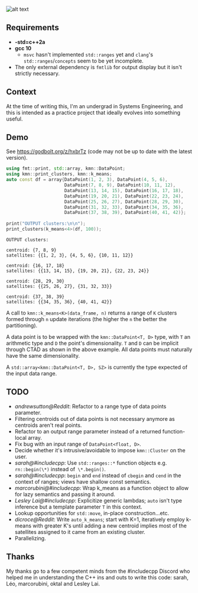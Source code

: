 ![alt text](https://i.imgur.com/RBXzdQ8.png)
## Requirements
- **-std=c++2a**
- **gcc 10**
    - `msvc` hasn't implemented `std::ranges` yet and `clang`'s `std::ranges`/`concepts` seem to be yet incomplete.
- The only external dependency is `fmtlib` for output display but it isn't strictly necessary.

## Context
At the time of writing this, I'm an undergrad in Systems Engineering, and this is intended as a practice project that ideally evolves into something useful.

## Demo
See https://godbolt.org/z/hxbrTz (code may not be up to date with the latest version).

```cpp
using fmt::print, std::array, kmn::DataPoint;
using kmn::print_clusters, kmn::k_means;
auto const df = array{DataPoint(1, 2, 3), DataPoint(4, 5, 6),
                      DataPoint(7, 8, 9), DataPoint(10, 11, 12),
                      DataPoint(13, 14, 15), DataPoint(16, 17, 18),
                      DataPoint(19, 20, 21), DataPoint(22, 23, 24),
                      DataPoint(25, 26, 27), DataPoint(28, 29, 30),
                      DataPoint(31, 32, 33), DataPoint(34, 35, 36),
                      DataPoint(37, 38, 39), DataPoint(40, 41, 42)};
                     
print("OUTPUT clusters:\n\n");
print_clusters(k_means<4>(df, 100));
```
```
OUTPUT clusters:

centroid: {7, 8, 9}
satellites: {{1, 2, 3}, {4, 5, 6}, {10, 11, 12}}

centroid: {16, 17, 18}
satellites: {{13, 14, 15}, {19, 20, 21}, {22, 23, 24}}

centroid: {28, 29, 30}
satellites: {{25, 26, 27}, {31, 32, 33}}

centroid: {37, 38, 39}
satellites: {{34, 35, 36}, {40, 41, 42}}
```
A call to `kmn::k_means<K>(data_frame, n)` returns a range of `K` clusters formed through `n` update iterations (the higher the `n` the better the partitioning).

A data point is to be wrapped with the `kmn::DataPoint<T, D>` type, with `T` an arithmetic type and `D` the point's dimensionality. `T` and `D` can be implicit through CTAD as shown in the above example. All data points must naturally have the same dimensionality.

A `std::array<kmn::DataPoint<T, D>, SZ>` is currently the type expected of the input data range.

## TODO
- *andrewsutton@Reddit*: Refactor to a range type of data points parameter.
- Filtering centroids out of data points is not necessary anymore as centroids aren't real points.
- Refactor to an output range parameter instead of a returned function-local array.
- Fix bug with an input range of `DataPoint<float, D>`.
- Decide whether it's intrusive/avoidable to impose `kmn::Cluster` on the user.
- *sarah@#includecpp*: Use `std::ranges::*` function objects e.g. `rn::begin(\*)` instead of` \*.begin()`.
- *sarah@#includecpp*: `begin` and `end` instead of `cbegin` and `cend` in the context of ranges; views have shallow const semantics.
- *marcorubini@#includecpp*: Wrap k_means as a function object to allow for lazy semantics and passing it around.
- *Lesley Lai@#includecpp*: Explicitize generic lambdas; `auto` isn't type inference but a template parameter `T` in this context.
- Lookup opportunities for `std::move`, in-place construction...etc.
- *dicroce@Reddit*: Write `auto_k_means`; start with K=1, iteratively employ k-means with greater K's until adding a new centroid implies most of the satellites assigned to it came from an existing cluster.
- Parallelizing.

## Thanks
My thanks go to a few competent minds from the #includecpp Discord who helped me in understanding the C++ ins and outs to write this code: sarah, Léo, marcorubini, oktal and Lesley Lai.
